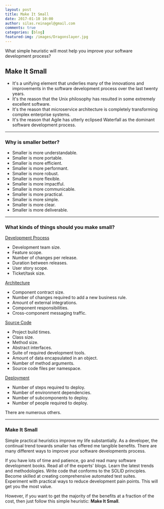```yaml
---
layout: post
title: Make It Small
date: 2017-01-10 10:00
author: silas.reinagel@gmail.com
comments: true
categories: [blog]
featured-img: /images/Dragonslayer.jpg
---
```


What simple heuristic will most help you improve your software development process? 

## Make It Small

- It's a unifying element that underlies many of the innovations and improvements in the software development process over the last twenty years. 
- It's the reason that the Unix philosophy has resulted in some extremely excellent software. 
- It's the reason that microservice architecture is completely transforming complex enterprise systems.
- It's the reason that Agile has utterly eclipsed Waterfall as the dominant software development process.

----

### Why is smaller better?

- Smaller is more understandable.
- Smaller is more portable.
- Smaller is more efficient.
- Smaller is more performant.
- Smaller is more robust.
- Smaller is more flexible.
- Smaller is more impactful.
- Smaller is more communicable.
- Smaller is more practical.
- Smaller is more simple.
- Smaller is more clear.
- Smaller is more deliverable.

----

### What kinds of things should you make small?

<u>Development Process</u>

- Development team size.
- Feature scope.
- Number of changes per release.
- Duration between releases.
- User story scope.
- Ticket/task size.

<u>Architecture</u>

- Component contract size.
- Number of changes required to add a new business rule.
- Amount of external integrations.
- Component responsibilities.
- Cross-component messaging traffic.

<u>Source Code</u>

- Project build times.
- Class size.
- Method size.
- Abstract interfaces.
- Suite of required development tools.
- Amount of data encapsulated in an object.
- Number of method arguments.
- Source code files per namespace.

<u>Deployment</u>

- Number of steps required to deploy.
- Number of environment dependencies.
- Number of subcomponents to deploy.
- Number of people required to deploy. 

There are numerous others. 

----

### Make It Small

Simple practical heuristics improve my life substantially. As a developer, the continual trend towards smaller has offered me tangible benefits. There are many different ways to improve your software developments process. 

If you have lots of time and patience, go and read many software development books. Read all of the experts' blogs. Learn the latest trends and methodologies. Write code that conforms to the SOLID principles. Become skilled at creating comprehensive automated test suites. Experiment with practical ways to reduce development pain points. This will get you the most value.

However, if you want to get the majority of the benefits at a fraction of the cost, then just follow this simple heuristic: <strong>Make It Small</strong>. 
